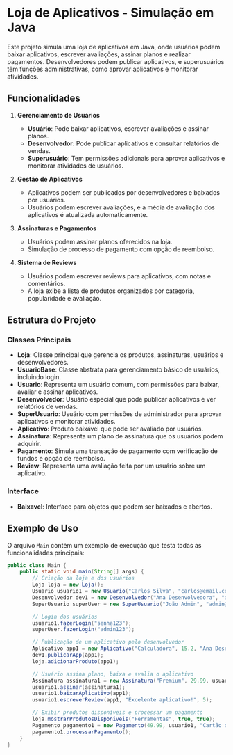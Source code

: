 # Loja de Aplicativos - Simulação em Java

Este projeto simula uma loja de aplicativos em Java, onde usuários podem baixar aplicativos, escrever avaliações, assinar planos e realizar pagamentos. Desenvolvedores podem publicar aplicativos, e superusuários têm funções administrativas, como aprovar aplicativos e monitorar atividades.

## Funcionalidades

1. **Gerenciamento de Usuários**
   - **Usuário**: Pode baixar aplicativos, escrever avaliações e assinar planos.
   - **Desenvolvedor**: Pode publicar aplicativos e consultar relatórios de vendas.
   - **Superusuário**: Tem permissões adicionais para aprovar aplicativos e monitorar atividades de usuários.

2. **Gestão de Aplicativos**
   - Aplicativos podem ser publicados por desenvolvedores e baixados por usuários.
   - Usuários podem escrever avaliações, e a média de avaliação dos aplicativos é atualizada automaticamente.

3. **Assinaturas e Pagamentos**
   - Usuários podem assinar planos oferecidos na loja.
   - Simulação de processo de pagamento com opção de reembolso.

4. **Sistema de Reviews**
   - Usuários podem escrever reviews para aplicativos, com notas e comentários.
   - A loja exibe a lista de produtos organizados por categoria, popularidade e avaliação.

## Estrutura do Projeto

### Classes Principais

- **Loja**: Classe principal que gerencia os produtos, assinaturas, usuários e desenvolvedores.
- **UsuarioBase**: Classe abstrata para gerenciamento básico de usuários, incluindo login.
- **Usuario**: Representa um usuário comum, com permissões para baixar, avaliar e assinar aplicativos.
- **Desenvolvedor**: Usuário especial que pode publicar aplicativos e ver relatórios de vendas.
- **SuperUsuario**: Usuário com permissões de administrador para aprovar aplicativos e monitorar atividades.
- **Aplicativo**: Produto baixável que pode ser avaliado por usuários.
- **Assinatura**: Representa um plano de assinatura que os usuários podem adquirir.
- **Pagamento**: Simula uma transação de pagamento com verificação de fundos e opção de reembolso.
- **Review**: Representa uma avaliação feita por um usuário sobre um aplicativo.

### Interface

- **Baixavel**: Interface para objetos que podem ser baixados e abertos.

## Exemplo de Uso

O arquivo `Main` contém um exemplo de execução que testa todas as funcionalidades principais:

```java
public class Main {
    public static void main(String[] args) {
        // Criação da loja e dos usuários
        Loja loja = new Loja();
        Usuario usuario1 = new Usuario("Carlos Silva", "carlos@email.com", "senha123");
        Desenvolvedor dev1 = new Desenvolvedor("Ana Desenvolvedora", "ana@dev.com", "devsenha");
        SuperUsuario superUser = new SuperUsuario("João Admin", "admin@loja.com", "admin123");

        // Login dos usuários
        usuario1.fazerLogin("senha123");
        superUser.fazerLogin("admin123");

        // Publicação de um aplicativo pelo desenvolvedor
        Aplicativo app1 = new Aplicativo("Calculadora", 15.2, "Ana Desenvolvedora", "Ferramentas");
        dev1.publicarApp(app1);
        loja.adicionarProduto(app1);

        // Usuário assina plano, baixa e avalia o aplicativo
        Assinatura assinatura1 = new Assinatura("Premium", 29.99, usuario1);
        usuario1.assinar(assinatura1);
        usuario1.baixarAplicativo(app1);
        usuario1.escreverReview(app1, "Excelente aplicativo!", 5);

        // Exibir produtos disponíveis e processar um pagamento
        loja.mostrarProdutosDisponiveis("Ferramentas", true, true);
        Pagamento pagamento1 = new Pagamento(49.99, usuario1, "Cartão de Crédito");
        pagamento1.processarPagamento();
    }
}
